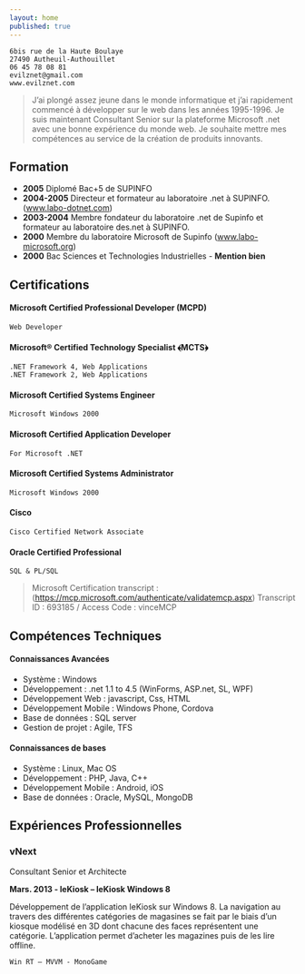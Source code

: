 ```yaml
---
layout: home
published: true
---
```


```
6bis rue de la Haute Boulaye
27490 Autheuil-Authouillet
06 45 78 08 81
evilznet@gmail.com
www.evilznet.com
``` 

> J’ai plongé assez jeune dans le monde informatique et j’ai rapidement commencé à développer sur le web dans les années 1995-1996. 
Je suis maintenant Consultant Senior sur la plateforme Microsoft .net avec une bonne expérience du monde web.
Je souhaite mettre  mes compétences au service de la création de produits innovants.

## Formation


* **2005** Diplomé Bac+5 de SUPINFO
* **2004-2005** Directeur et formateur au laboratoire .net à SUPINFO. (www.labo-dotnet.com)
* **2003-2004** Membre fondateur du laboratoire .net de Supinfo et formateur au laboratoire des.net à SUPINFO.
* **2000** Membre du laboratoire Microsoft de Supinfo (www.labo-microsoft.org)
* **2000** Bac Sciences et Technologies Industrielles - **Mention bien**

## Certifications

#### Microsoft Certified Professional Developer (MCPD) 
```
Web Developer
```

#### Microsoft® Certified Technology Specialist ﴾MCTS﴿ 
```
.NET Framework 4, Web Applications
.NET Framework 2, Web Applications
``` 

#### Microsoft Certified Systems Engineer
```
Microsoft Windows 2000
```

#### Microsoft Certified Application Developer
```
For Microsoft .NET
```

#### Microsoft Certified Systems Administrator
```
Microsoft Windows 2000
```

#### Cisco
```
Cisco Certified Network Associate
```

#### Oracle Certified Professional
```
SQL & PL/SQL
```

> Microsoft Certification transcript : (https://mcp.microsoft.com/authenticate/validatemcp.aspx)
Transcript ID : 693185  /   Access Code : vinceMCP

## Compétences Techniques


#### Connaissances Avancées
* Système : Windows
* Développement : .net 1.1 to 4.5 (WinForms, ASP.net, SL, WPF)
* Développement Web : javascript, Css, HTML
* Développement Mobile : Windows Phone, Cordova
* Base de données : SQL server
* Gestion de projet : Agile, TFS


#### Connaissances de bases
* Système : Linux, Mac OS
* Développement : PHP, Java, C++
* Développement Mobile : Android, iOS
* Base de données : Oracle, MySQL, MongoDB




## Expériences Professionnelles


### vNext
Consultant Senior et Architecte

**Mars. 2013 - leKiosk – leKiosk Windows 8**

Développement de l’application leKiosk sur Windows 8.
La navigation au travers des différentes catégories de magasines se fait par le biais d’un kiosque modélisé en 3D dont chacune des faces représentent une catégorie.
L’application permet d’acheter les magazines puis de les lire offline.

```
Win RT – MVVM - MonoGame
```

